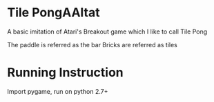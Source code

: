 # Tile PongAAltat

A basic imitation of Atari's Breakout game which I like to call Tile Pong

The paddle is referred as the bar
Bricks are referred as tiles

# Running Instruction
Import pygame, run on python 2.7+

